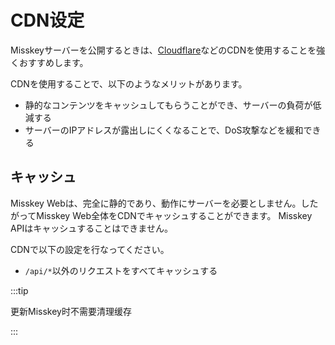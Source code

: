 # CDN设定

Misskeyサーバーを公開するときは、[Cloudflare](https://www.cloudflare.com/)などのCDNを使用することを強くおすすめします。

CDNを使用することで、以下のようなメリットがあります。

- 静的なコンテンツをキャッシュしてもらうことができ、サーバーの負荷が低減する
- サーバーのIPアドレスが露出しにくくなることで、DoS攻撃などを緩和できる

## キャッシュ

Misskey Webは、完全に静的であり、動作にサーバーを必要としません。したがってMisskey Web全体をCDNでキャッシュすることができます。
Misskey APIはキャッシュすることはできません。

CDNで以下の設定を行なってください。

- `/api/*`以外のリクエストをすべてキャッシュする

:::tip

更新Misskey时不需要清理缓存

:::
